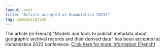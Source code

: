 ```yaml
---
layout: post
title: "Article accepted at Humanistica 2023!"
tag: communication
---
```

The article (in French) "Models and tools to publish metadata about geographic archival records and their derived data" has been accepted at Humanistica 2023 conference.
[Click here for more information (French)](https://humanistica2023.sciencesconf.org/)
